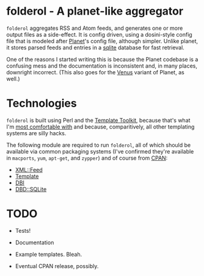 folderol - A planet-like aggregator
===================================

`folderol` aggregates RSS and Atom feeds, and generates one or more
output files as a side-effect. It is config driven, using a
dosini-style config file that is modeled after [Planet][]'s config
file, although simpler. Unlike planet, it stores parsed feeds and
entries in a [sqlite][] database for fast retrieval.

One of the reasons I started writing this is because the Planet
codebase is a confusing mess and the documentation is inconsistent
and, in many places, downright incorrect. (This also goes for the
[Venus][] variant of Planet, as well.)

Technologies
============

`folderol` is built using Perl and the [Template Toolkit][tt2],
because that's what I'm [most comfortable with][ttbook] and because,
comparitively, all other templating systems are silly hacks.

The following module are required to run `folderol`, all of which
should be available via common packaging systems (I've confirmed
they're available in `macports`, `yum`, `apt-get`, and `zypper`) and
of course from [CPAN](http://www.cpan.org/):

* [XML::Feed](http://search.cpan.org/dist/XML-Feed/)
* [Template](http://search.cpan.org/dist/Template/)
* [DBI](http://search.cpan.org/dist/DBI/)
* [DBD::SQLite](http://search.cpan.org/dist/DBD-SQLite/)

TODO
====

* Tests!
* Documentation
* Example templates. Bleah.
* Eventual CPAN release, possibly.

  [Planet]: http://planetplanet.org/
  [Venus]: http://www.intertwingly.net/code/venus/
  [sqlite]: http://sqlite.org/
  [tt2]: http://tt2.org/
  [ttbook]: http://shop.oreilly.com/product/9780596004767.do
